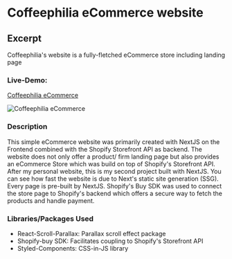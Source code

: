 # Coffeephilia eCommerce website

## Excerpt
Coffeephilia's website is a fully-fletched eCommerce store including landing page

### Live-Demo:
[Coffeephilia eCommerce](https://coffeephilia-frontend.vercel.app/ "Coffeephilia eCommerce") 

![Coffeephilia eCommerce](https://res.cloudinary.com/djiqhmzqs/image/upload/v1618747413/Coffeephilia_09cde92a6c.jpg "Coffeephilia eCommerce")

### Description
This simple eCommerce website was primarily created with NextJS on the Frontend combined with the Shopify Storefront API as backend. The website does not only offer a product/ firm landing page but also provides an eCommerce Store which was build on top of Shopify's Storefront API. After my personal website, this is my second project built with NextJS. You can see how fast the website is due to Next's static site generation (SSG). Every page is pre-built by NextJS. Shopify's Buy SDK was used to connect the store page to Shopify's backend which offers a secure way to fetch the products and handle payment.

### Libraries/Packages Used
+ React-Scroll-Parallax: Parallax scroll effect package
+ Shopify-buy SDK: Facilitates coupling to Shopify's Storefront API
+ Styled-Components: CSS-in-JS library
